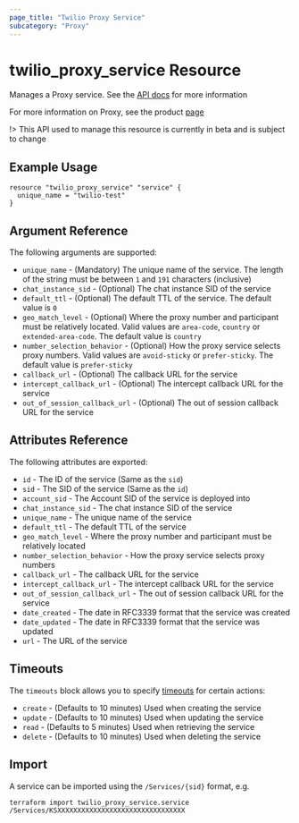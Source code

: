 ```yaml
---
page_title: "Twilio Proxy Service"
subcategory: "Proxy"
---
```


# twilio_proxy_service Resource

Manages a Proxy service. See the [API docs](https://www.twilio.com/docs/proxy/api/service) for more information

For more information on Proxy, see the product [page](https://www.twilio.com/docs/proxy)

!> This API used to manage this resource is currently in beta and is subject to change

## Example Usage

```hcl
resource "twilio_proxy_service" "service" {
  unique_name = "twilio-test"
}
```

## Argument Reference

The following arguments are supported:

- `unique_name` - (Mandatory) The unique name of the service. The length of the string must be between `1` and `191` characters (inclusive)
- `chat_instance_sid` - (Optional) The chat instance SID of the service
- `default_ttl` - (Optional) The default TTL of the service. The default value is `0`
- `geo_match_level` - (Optional) Where the proxy number and participant must be relatively located. Valid values are `area-code`, `country` or `extended-area-code`. The default value is `country`
- `number_selection_behavior` - (Optional) How the proxy service selects proxy numbers. Valid values are `avoid-sticky` or `prefer-sticky`. The default value is `prefer-sticky`
- `callback_url` - (Optional) The callback URL for the service
- `intercept_callback_url` - (Optional) The intercept callback URL for the service
- `out_of_session_callback_url` - (Optional) The out of session callback URL for the service

## Attributes Reference

The following attributes are exported:

- `id` - The ID of the service (Same as the `sid`)
- `sid` - The SID of the service (Same as the `id`)
- `account_sid` - The Account SID of the service is deployed into
- `chat_instance_sid` - The chat instance SID of the service
- `unique_name` - The unique name of the service
- `default_ttl` - The default TTL of the service
- `geo_match_level` - Where the proxy number and participant must be relatively located
- `number_selection_behavior` - How the proxy service selects proxy numbers
- `callback_url` - The callback URL for the service
- `intercept_callback_url` - The intercept callback URL for the service
- `out_of_session_callback_url` - The out of session callback URL for the service
- `date_created` - The date in RFC3339 format that the service was created
- `date_updated` - The date in RFC3339 format that the service was updated
- `url` - The URL of the service

## Timeouts

The `timeouts` block allows you to specify [timeouts](https://www.terraform.io/docs/configuration/resources.html#timeouts) for certain actions:

- `create` - (Defaults to 10 minutes) Used when creating the service
- `update` - (Defaults to 10 minutes) Used when updating the service
- `read` - (Defaults to 5 minutes) Used when retrieving the service
- `delete` - (Defaults to 10 minutes) Used when deleting the service

## Import

A service can be imported using the `/Services/{sid}` format, e.g.

```shell
terraform import twilio_proxy_service.service /Services/KSXXXXXXXXXXXXXXXXXXXXXXXXXXXXXXXX
```

